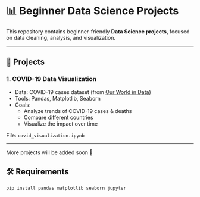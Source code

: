 # 📊 Beginner Data Science Projects  

This repository contains beginner-friendly **Data Science projects**, focused on data cleaning, analysis, and visualization.  

---

## 🔹 Projects  

### 1. COVID-19 Data Visualization  
- Data: COVID-19 cases dataset (from [Our World in Data](https://ourworldindata.org/covid-cases))  
- Tools: Pandas, Matplotlib, Seaborn  
- Goals:  
  - Analyze trends of COVID-19 cases & deaths  
  - Compare different countries  
  - Visualize the impact over time  

File: `covid_visualization.ipynb`

---

More projects will be added soon 🚀  

## 🛠️ Requirements
```bash
pip install pandas matplotlib seaborn jupyter